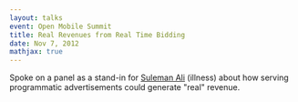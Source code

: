 ```yaml
---
layout: talks
event: Open Mobile Summit  
title: Real Revenues from Real Time Bidding 
date: Nov 7, 2012
mathjax: true
---
```


Spoke on a panel as a stand-in for [Suleman Ali](https://www.businesswire.com/news/home/20120807006173/en/Open-Mobile-Summit-Launches-Show-San-Francisco) (illness) about how serving programmatic advertisements could generate "real" revenue.

